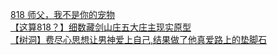 [818 师父，我不是你的宠物](http://tieba.baidu.com/p/2729597571?see_lz=1&pn=)   
[【这算818？】细数藏剑山庄五大庄主现实原型](http://tieba.baidu.com/p/2728777146?see_lz=1&pn=)   
[【树洞】费尽心思想让男神爱上自己,结果做了他真爱路上的垫脚石](http://tieba.baidu.com/p/2728610457?see_lz=1&pn=)   
